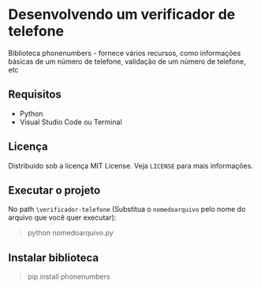 # Desenvolvendo um verificador de telefone
Biblioteca phonenumbers - fornece vários recursos, como informações básicas de um número de telefone, validação de um número de telefone, etc

## Requisitos
- Python
- Visual Studio Code ou Terminal

## Licença
Distribuido sob a licença MIT License. Veja `LICENSE` para mais informações.

## Executar o projeto
No path `\verificador-telefone` (Substitua o `nomedoarquivo` pelo nome do arquivo que você quer executar):
>python nomedoarquivo.py

## Instalar biblioteca
>pip install phonenumbers
